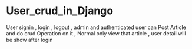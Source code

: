 # User_crud_in_Django
User signin , login , logout , admin and authenticated user can Post Article and do crud Operation on it , Normal only view that article , user detail will be show after login 
